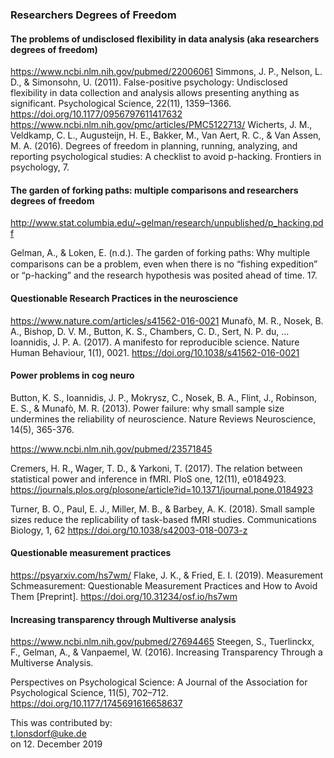 
### Researchers Degrees of Freedom    
#### The problems of undisclosed flexibility in data analysis (aka researchers degrees of freedom)

https://www.ncbi.nlm.nih.gov/pubmed/22006061
Simmons, J. P., Nelson, L. D., & Simonsohn, U. (2011). False-positive psychology: Undisclosed flexibility in data collection and analysis allows presenting anything as significant. Psychological Science, 22(11), 1359–1366. https://doi.org/10.1177/0956797611417632
https://www.ncbi.nlm.nih.gov/pmc/articles/PMC5122713/
Wicherts, J. M., Veldkamp, C. L., Augusteijn, H. E., Bakker, M., Van Aert, R. C., & Van Assen, M. A. (2016). Degrees of freedom in planning, running, analyzing, and reporting psychological studies: A checklist to avoid p-hacking. Frontiers in psychology, 7.

#### The garden of forking paths: multiple comparisons and researchers degrees of freedom

http://www.stat.columbia.edu/~gelman/research/unpublished/p_hacking.pdf

Gelman, A., & Loken, E. (n.d.). The garden of forking paths: Why multiple comparisons can be a problem, even when there is no “ﬁshing expedition” or “p-hacking” and the research hypothesis was posited ahead of time. 17.

#### Questionable Research Practices in the neuroscience

https://www.nature.com/articles/s41562-016-0021
Munafò, M. R., Nosek, B. A., Bishop, D. V. M., Button, K. S., Chambers, C. D., Sert, N. P. du, … Ioannidis, J. P. A. (2017). A manifesto for reproducible science. Nature Human Behaviour, 1(1), 0021. https://doi.org/10.1038/s41562-016-0021

#### Power problems in cog neuro

Button, K. S., Ioannidis, J. P., Mokrysz, C., Nosek, B. A., Flint, J., Robinson, E. S., & Munafò, M. R. (2013). Power failure: why small sample size undermines the reliability of neuroscience. Nature Reviews Neuroscience, 14(5), 365-376.

https://www.ncbi.nlm.nih.gov/pubmed/23571845

Cremers, H. R., Wager, T. D., & Yarkoni, T. (2017). The relation between statistical power and inference in fMRI. PloS one, 12(11), e0184923.
https://journals.plos.org/plosone/article?id=10.1371/journal.pone.0184923

Turner, B. O., Paul, E. J., Miller, M. B., & Barbey, A. K. (2018). Small sample sizes reduce the replicability of task-based fMRI studies. Communications Biology, 1, 62
https://doi.org/10.1038/s42003-018-0073-z

#### Questionable measurement practices

https://psyarxiv.com/hs7wm/
Flake, J. K., & Fried, E. I. (2019). Measurement Schmeasurement: Questionable Measurement Practices and How to Avoid Them [Preprint]. https://doi.org/10.31234/osf.io/hs7wm

#### Increasing transparency through Multiverse analysis

https://www.ncbi.nlm.nih.gov/pubmed/27694465
Steegen, S., Tuerlinckx, F., Gelman, A., & Vanpaemel, W. (2016). Increasing Transparency Through a Multiverse Analysis. 

Perspectives on Psychological Science: A Journal of the Association for Psychological Science, 11(5), 702–712. https://doi.org/10.1177/1745691616658637


This was contributed by:  
t.lonsdorf@uke.de  
on 12. December 2019  



